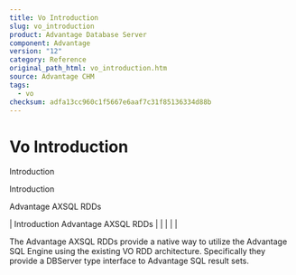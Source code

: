 ```yaml
---
title: Vo Introduction
slug: vo_introduction
product: Advantage Database Server
component: Advantage
version: "12"
category: Reference
original_path_html: vo_introduction.htm
source: Advantage CHM
tags:
  - vo
checksum: adfa13cc960c1f5667e6aaf7c31f85136334d88b
---
```


# Vo Introduction

Introduction

Introduction

Advantage AXSQL RDDs

| Introduction  Advantage AXSQL RDDs |  |  |  |  |

The Advantage AXSQL RDDs provide a native way to utilize the Advantage SQL Engine using the existing VO RDD architecture. Specifically they provide a DBServer type interface to Advantage SQL result sets.
